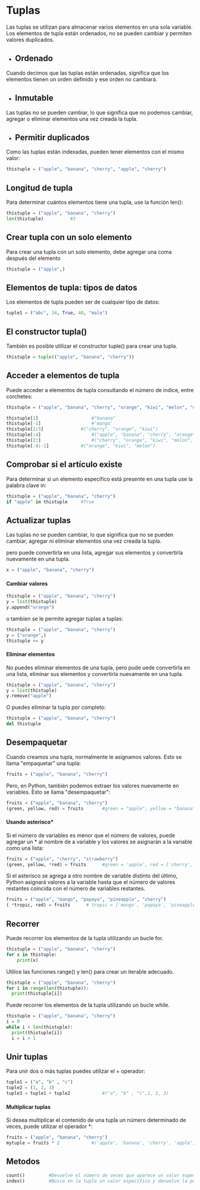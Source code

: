 # Tuplas
Las tuplas se utilizan para almacenar varios elementos en una sola variable.
Los elementos de tupla están ordenados, no se pueden cambiar y permiten valores duplicados.

- ## Ordenado
Cuando decimos que las tuplas están ordenadas, significa que los elementos tienen un orden definido y ese orden no cambiará.

- ## Inmutable
Las tuplas no se pueden cambiar, lo que significa que no podemos cambiar, agregar o eliminar elementos una vez creada la tupla.

- ## Permitir duplicados
Como las tuplas están indexadas, pueden tener elementos con el mismo valor:
```python
thistuple = ("apple", "banana", "cherry", "apple", "cherry")
```
## Longitud de tupla
Para determinar cuántos elementos tiene una tupla, use la función len():
```python
thistuple = ("apple", "banana", "cherry")
len(thistuple)			#3
```
## Crear tupla con un solo elemento
Para crear una tupla con un solo elemento, debe agregar una coma después del elemento
```python
thistuple = ("apple",)
```
## Elementos de tupla: tipos de datos
Los elementos de tupla pueden ser de cualquier tipo de datos:
```python
tuple1 = ("abc", 34, True, 40, "male")
```
## El constructor tupla()
También es posible utilizar el constructor tuple() para crear una tupla.
```python
thistuple = tuple(("apple", "banana", "cherry"))
```
## Acceder a elementos de tupla
Puede acceder a elementos de tupla consultando el número de índice, entre corchetes:
```python
thistuple = ("apple", "banana", "cherry", "orange", "kiwi", "melon", "mango")

thistuple[1]					#"banana"
thistuple[-1]					#'mango'
thistuple[2:5]				#("cherry", "orange", "kiwi")
thistuple[:4]					#("apple", "banana", "cherry", "orange")
thistuple[2:]					#("cherry", "orange", "kiwi", "melon", "mango")
thistuple[-4:-1]			#("orange", "kiwi", "melon")
```
## Comprobar si el artículo existe
Para determinar si un elemento específico está presente en una tupla use la palabra clave in:
```python
thistuple = ("apple", "banana", "cherry")
if "apple" in thistuple		#True
```
## Actualizar tuplas
Las tuplas no se pueden cambiar, lo que significa que no se pueden cambiar, agregar ni eliminar elementos una vez creada la tupla.

pero puede convertirla en una lista, agregar sus elementos y convertirla nuevamente en una tupla.
```python
x = ("apple", "banana", "cherry")
```
#### Cambiar valores	
```python
thistuple = ("apple", "banana", "cherry")
y = list(thistuple)
y.append("orange")
```
o tambien se le permite agregar tuplas a tuplas:
```python
thistuple = ("apple", "banana", "cherry")
y = ("orange",)
thistuple += y
```
#### Eliminar elementos
No puedes eliminar elementos de una tupla, pero pude uede convertirla en una lista, eliminar sus elementos y convertirla nuevamente en una tupla.
```python
thistuple = ("apple", "banana", "cherry")
y = list(thistuple)
y.remove("apple")
```
O puedes eliminar la tupla por completo:
```python
thistuple = ("apple", "banana", "cherry")
del thistuple
```
## Desempaquetar
Cuando creamos una tupla, normalmente le asignamos valores. Esto se llama "empaquetar" una tupla:
```python
fruits = ("apple", "banana", "cherry")
```
Pero, en Python, también podemos extraer los valores nuevamente en variables. Esto se llama "desempaquetar":
```python
fruits = ("apple", "banana", "cherry")
(green, yellow, red) = fruits      	#green = "apple", yellow = "banana", red = "cherry"
```
#### Usando asterisco*
Si el número de variables es menor que el número de valores, puede agregar un * al nombre de a variable y los valores se asignarán a la variable como una lista:
```python
fruits = ("apple", "cherry", "strawberry")
(green, yellow, *red) = fruits		#green = 'apple', red = ['cherry', 'strawberry']
```
Si el asterisco se agrega a otro nombre de variable distinto del último, Python asignará valores a la variable hasta que el número de valores restantes coincida con el número de variables restantes.
```python
fruits = ("apple", "mango", "papaya", "pineapple", "cherry")
( *tropic, red) = fruits      # tropic = ['mango', 'papaya', 'pineapple'], red = 'cherry'
```
## Recorrer
Puede recorrer los elementos de la tupla utilizando un bucle for.
```python
thistuple = ("apple", "banana", "cherry")	
for x in thistuple:							
  	print(x)			
```
Utilice las funciones range() y len() para crear un iterable adecuado.
```python
thistuple = ("apple", "banana", "cherry")
for i in range(len(thistuple)):
  print(thistuple[i])
```
Puede recorrer los elementos de la tupla utilizando un bucle while.
```python
thistuple = ("apple", "banana", "cherry")
i = 0
while i < len(thistuple):
  print(thistuple[i])
  i = i + 1
```
## Unir tuplas
Para unir dos o más tuplas puedes utilizar el + operador:
```python
tuple1 = ("a", "b" , "c")
tuple2 = (1, 2, 3)
tuple3 = tuple1 + tuple2			#("a", "b" , "c",1, 2, 3)
```
#### Multiplicar tuplas
Si desea multiplicar el contenido de una tupla un número determinado de veces, puede utilizar el operador *:
```python
fruits = ("apple", "banana", "cherry")
mytuple = fruits * 2 			#('apple', 'banana', 'cherry', 'apple', 'banana', 'cherry')
```
## Metodos
```python
count()			#Devuelve el número de veces que aparece un valor especificado en una tupla
index()			#Busca en la tupla un valor específico y devuelve la posición donde se encontró
```